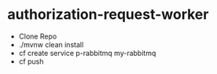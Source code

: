 # authorization-request-worker

* Clone Repo
* ./mvnw clean install
* cf create service p-rabbitmq my-rabbitmq
* cf push
